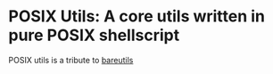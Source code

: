 # POSIX Utils: A core utils written in pure POSIX shellscript

POSIX utils is a tribute to [bareutils](https://github.com/dylanaraps/bareutils)

